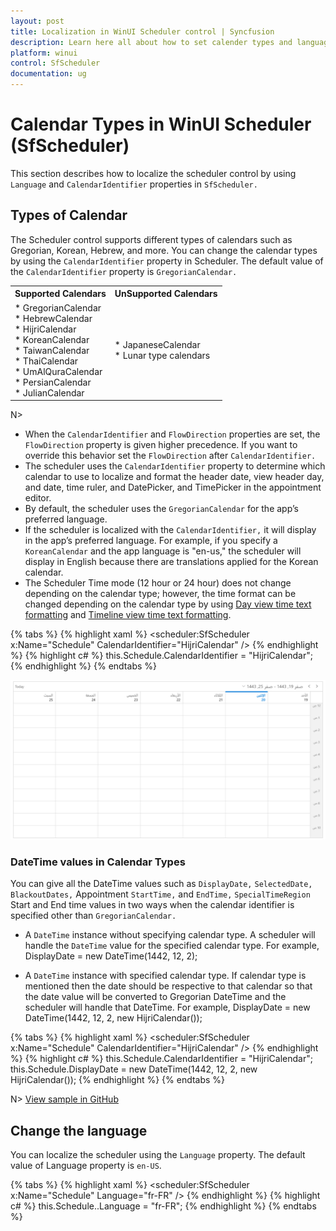 ```yaml
---
layout: post
title: Localization in WinUI Scheduler control | Syncfusion
description: Learn here all about how to set calender types and language to localize the scheduler (SfScheduler) control, its elements, and more.
platform: winui
control: SfScheduler
documentation: ug
---
```


# Calendar Types in WinUI Scheduler (SfScheduler)
This section describes how to localize the scheduler control by using `Language` and `CalendarIdentifier` properties in `SfScheduler.`

## Types of Calendar
The Scheduler control supports different types of calendars such as Gregorian, Korean, Hebrew, and more. You can change the calendar types by using the `CalendarIdentifier` property in Scheduler. The default value of the `CalendarIdentifier` property is `GregorianCalendar.`

<table>
<tr>
<th>Supported Calendars</th>
<th>UnSupported Calendars</th>
</tr>
<tr>

<td>
* GregorianCalendar<br>
* HebrewCalendar<br>
* HijriCalendar<br>
* KoreanCalendar<br>
* TaiwanCalendar<br>
* ThaiCalendar<br>
* UmAlQuraCalendar<br>
* PersianCalendar<br>
* JulianCalendar<br>
</td>

<td>
* JapaneseCalendar<br>
* Lunar type calendars<br>
</td>
</tr>
</table>

N> 
* When the `CalendarIdentifier` and `FlowDirection` properties are set, the `FlowDirection` property is given higher precedence. If you want to override this behavior set the `FlowDirection` after `CalendarIdentifier.`
* The scheduler uses the `CalendarIdentifier` property to determine which calendar to use to localize and format the header date, view header day, and date, time ruler, and DatePicker, and TimePicker in the appointment editor.
* By default, the scheduler uses the `GregorianCalendar` for the app’s preferred language.
* If the scheduler is localized with the `CalendarIdentifier,` it will display in the app’s preferred language. For example, if you specify a `KoreanCalendar` and the app language is "en-us," the scheduler will display in English because there are translations applied for the Korean calendar.
* The Scheduler Time mode (12 hour or 24 hour) does not change depending on the calendar type; however, the time format can be changed depending on the calendar type by using [Day view time text formatting](https://help.syncfusion.com/winui/scheduler/day-week-views#time-ruler-text-formatting) and [Timeline view time text formatting](https://help.syncfusion.com/winui/scheduler/timeline-views#time-ruler-text-formatting).

{% tabs %}
{% highlight xaml %}
<scheduler:SfScheduler x:Name="Schedule"
                       CalendarIdentifier="HijriCalendar" />
{% endhighlight %}
{% highlight c# %}
this.Schedule.CalendarIdentifier = "HijriCalendar";
{% endhighlight %}
{% endtabs %}

![Calendar types in WinUI scheduer](Localization_Images/Calendar-type.png)

### DateTime values in Calendar Types
You can give all the DateTime values such as `DisplayDate,` `SelectedDate,` `BlackoutDates,` Appointment `StartTime,` and `EndTime,` `SpecialTimeRegion` Start and End time values in two ways when the calendar identifier is specified other than `GregorianCalendar.`

* A `DateTime` instance without specifying calendar type. A scheduler will handle the `DateTime` value for the specified calendar type. For example,  DisplayDate = new DateTime(1442, 12, 2);

* A `DateTime` instance with specified calendar type. If calendar type is mentioned then the date should be respective to that calendar so that the date value will be converted to Gregorian DateTime and the scheduler will handle that DateTime. For example,  DisplayDate = new DateTime(1442, 12, 2, new HijriCalendar());

{% tabs %}
{% highlight xaml %}
<scheduler:SfScheduler x:Name="Schedule"
                       CalendarIdentifier="HijriCalendar" />
{% endhighlight %}
{% highlight c# %}
this.Schedule.CalendarIdentifier = "HijriCalendar";
this.Schedule.DisplayDate = new DateTime(1442, 12, 2, new HijriCalendar());
{% endhighlight %}
{% endtabs %}

N> [View sample in GitHub](https://github.com/SyncfusionExamples/WinUI-Scheduler-Examples/tree/main/CalendarTypes)

## Change the language
You can localize the scheduler using the `Language` property. The default value of Language property is `en-US`.

{% tabs %}
{% highlight xaml %}
<scheduler:SfScheduler x:Name="Schedule"
                       Language="fr-FR" />
{% endhighlight %}
{% highlight c# %}
this.Schedule..Language = "fr-FR";
{% endhighlight %}
{% endtabs %}